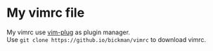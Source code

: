 # My vimrc file
My vimrc use [vim-plug](https://github.com/junegunn/vim-plug) as plugin manager.  
Use `git clone https://github.io/bickman/vimrc` to download vimrc. 
